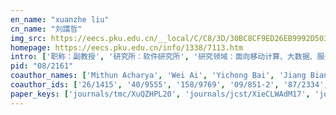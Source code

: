 ```yaml
---
en_name: "xuanzhe liu"
cn_name: "刘譞哲"
img_src: https://eecs.pku.edu.cn/__local/C/C8/3D/30BC8CF9ED26EB9992D5039CBC1_CD69AB00_404F.jpg?e=.jpg
homepage: https://eecs.pku.edu.cn/info/1338/7113.htm
intro: ['职称：副教授', '研究所：软件研究所', '研究领域：面向移动计算、大数据、服务计算等网络化应用模式的新型系统软件', '办公电话：86-10-62757801', '电子邮件：liuxuanzhe@pku.edu.cn', '个人主页：http://www.sei.pku.edu.cn/~liuxzh']
pid: "08/2161"
coauthor_names: ['Mithun Acharya', 'Wei Ai', 'Yichong Bai', 'Jiang Bian 0002', 'Kaigui Bian', 'M. Brian Blake', 'Huaqian Cai', 'Yuanfang Cai', 'Yanbin Cao', 'Guojun Chen', 'Xiangping Chen', 'Xiangqun Chen', 'Xing Chen', 'Xingrun Chen', 'Ying Chen 0004', 'Zhenpeng Chen', 'Shing-Chi Cheung', "Marcelo d'Amorim", 'Peter A. Dinda', 'Shuailiang Dong', 'Kuntai Du', 'Ruogu Du', 'Fuzhi Fang', 'Yimeng Fang', 'Feng Feng 0001', 'Lilei Feng', 'Chengliang Gao', 'Paul Grace', 'Liwei Guo', 'Dan Hao', 'Liang He 0002', 'Ziniu Hu', 'Feifan Huang', 'Gang Huang 0001', 'Jiyu Huang', 'Kang Huang', 'Yangyang Huang', 'Ying Huang', 'Yuheng Huang', 'Zhen Huang', 'Yi Hui', 'Toru Ishida 0001', 'Ning Jiang', 'Xuxian Jiang', 'Wenpin Jiao', 'Zhi Jin', 'Huoran Li', 'Jun Li', 'Qian Li', 'Qun Li', 'Ying Li 0012', 'Zhuojin Li', 'Haiqi Liang', 'Felix Xiaozhu Lin', 'Cong Liu 0005', 'Jiawei Liu', 'Tiancheng Liu', 'Tie-Yan Liu', 'Weiqing Liu', 'Yi Liu 0014', 'Yuanqiang Liu', 'Yunxin Liu', 'Zhao Liu', 'Xuan Lu', 'Chaoran Luo', 'Xiapu Luo', 'Yuchong Luo', 'Jianzhu Ma', 'Xiaoxing Ma', 'Yun Ma 0002', 'Hong Mei', 'Qiaozhu Mei', 'Jingke Meng', 'Yohei Murakami', 'Saumay Pushp', 'Feng Qian', 'Iman Saleh 0002', 'Ian D. Schlesinger', 'Guobin Shen', 'Sheng Shen', 'Dawei Sun', 'Sam X. Sun', 'Wei Sun 0001', 'Xi Sun', 'Maciej Swiech', 'Jian Tang', 'Guanhong Tao', 'Teng Teng', 'Deyu Tian', 'Gareth Tyson', 'Haoyu Wang', 'Ning Wang', 'Purui Wang', 'Xiaoyin Wang', 'Xinyang Wang', 'Xudong Wang', 'Yi Wei', 'Kaidong Wu', 'Lei Wu', 'Yihan Wu', 'Yue Wu', 'Dongwei Xiang', 'Ruirui Xiang', 'Xusheng Xiao', 'Tao Xie 0001', 'Yingfei Xiong', 'Chenren Xu', 'Enze Xu', 'Kenuo Xu', 'Mengwei Xu', 'Tiantu Xu', 'Wenyao Xu', 'Alexander Yale-Loehr', 'Dian Yang', 'Shunxiang Yang', 'Meihua Yu', 'Honggang Yuan', 'Liangzhao Zeng', 'Kuo Zhang', 'Lu Zhang 0023', 'Run Zhang', 'Shuhui Zhang', 'Wei Zhang 0004', 'Xia Zhang', 'Xiaodong Zhang 0001', 'Xin Zhang 0008', 'Xiwen Zhang', 'Yifan Zhang 0002', 'Ying Zhang 0012', 'Yong Zhang', 'Yuanxing Zhang', 'Feng Zhao', 'Junfeng Zhao', 'Qi Zhao', 'Yuxin Zhao', 'Peilin Zheng', 'Shuyu Zheng', 'Zibin Zheng', 'Zizhan Zheng', 'Li Zhou', 'Xin Zhou', 'Mengze Zhu', 'Xiaomin Zhu', 'Li Zhuang']
coauthor_ids: ['26/1415', '40/9555', '158/9769', '09/851-2', '87/2334', 'b/MBrianBlake', '163/1747', '45/6816', '232/2125', '98/786', '45/2913', '49/628', '89/120', '91/2284', '21/5521-4', '200/8104', 'c/SCCheung', '16/608', '95/2040', '180/5796', '264/3619', '180/5694', '149/1147', '163/1755', '45/2932-1', '222/5908', '203/9409', '42/1409', '26/5535', '50/456', '42/963-2', '180/5436', '256/7280', '11/539-1', '58/3869', '39/587', '192/3151', '62/2964', '01/6508', '22/3870', '54/6955', '71/5163', '74/2686', '80/6988', '96/6443', '22/3510', '162/9002', '116/1011', '69/5902', '42/6066', '22/1805-12', '203/9716', '72/1391', '02/9170', '95/6404-5', '12/8228', '73/1720', 'l/TieYanLiu', '127/2089', '97/4626-14', '232/2330', '55/3521', '99/6737', '51/3865', '252/1355', '53/1565', '155/5013', '24/9080', '67/3058', '75/7811-2', '14/2036', '30/5059', '185/1534', '98/1687', '17/8037', '54/476', '28/3364-2', '72/8331', '58/1441', '138/5764', '53/8276', '63/1173', '09/5042-1', '72/6488', '140/9542', '181/2667', '88/10370', '01/1993', '203/9585', '85/85', '50/8499', '46/2005', '211/0532', '31/6028', '70/11179', '69/5181', '04/470', '203/8761', '68/5597', '72/10107', '41/5979', '234/8616', '162/8969', '13/9656', 'x/TaoXie', '82/2673', '94/8865', '248/2634', '236/4000', '143/0845', '217/6710', '11/6689', '57/8331', '69/3391', '30/4657', '41/7894', '52/10522', '07/4123', '16/1586', 'z/LuZhang1', '68/4154', '73/5468', '10/4661-4', '98/480', '37/4356-1', '76/1584-8', '08/4920', '57/4707-2', '13/6769-12', '66/4615', '194/7059', '181/2734', '72/3918', '05/490', '42/408', '217/4364', '197/8376', 'z/ZibinZheng', '23/286', '54/40', '05/3403', '227/8028', '09/4144', '31/2814']
paper_keys: ['journals/tmc/XuQZHPL20', 'journals/jcst/XieCLWAdM17', 'journals/chinaf/Liu0ZMB14', 'journals/corr/ChenLSALM17', 'journals/corr/abs-1801-04069', 'journals/ijspm/0001LM07', 'journals/soca/ZhaoLCH0M12', 'journals/corr/LiuX0T0M16', 'journals/corr/abs-1712-01670', 'journals/imwut/LuCLLXM17', 'journals/tmc/HuangXLLMPL17', 'journals/chinaf/0001CSZLD17', 'journals/corr/abs-2005-00760', 'journals/tmc/MaLLL018', 'journals/jcst/HuangZLMC06', 'journals/toit/LiuYMHML18', 'journals/corr/abs-1806-02557', 'journals/tsc/LiuSH20', 'journals/corr/abs-1904-12342', 'journals/tsc/LiuM0ZML15', 'journals/tmc/LiuMWLXH17', 'journals/corr/LiuMDLX0M16', 'journals/corr/abs-1909-00939', 'journals/infsof/BlakeSWSYL15', 'journals/tse/LiuLL0M0M18', 'journals/corr/abs-1909-00841', 'journals/chinaf/HuangLM08', 'journals/mags/MeiSLJH06', 'journals/tsc/HuangLMLZX19', 'journals/corr/abs-1712-00236', 'journals/corr/abs-2002-05369', 'journals/tois/LiuALTHFM17', 'journals/chinaf/LiuHM10', 'journals/corr/abs-1812-05448', 'journals/corr/MaLDHLY016', 'journals/corr/abs-1812-04863', 'journals/corr/abs-1907-02202', 'journals/tmc/LiuMLX016', 'journals/tsc/LiuHM09', 'journals/imwut/XuQMHL18', 'journals/corr/abs-2002-06352', 'journals/chinaf/MaLLWB13', 'journals/tmc/LiuMDLXH17', 'journals/fcsc/Zhang0ZLM12', 'journals/tase/ZhouMILH20', 'journals/corr/LiuLLXMMF17', 'journals/corr/abs-1901-09388', 'journals/jcst/MeiL11', 'journals/jisa/Zhang0LM12', 'journals/tsc/0001MLLLB15']
---
```

